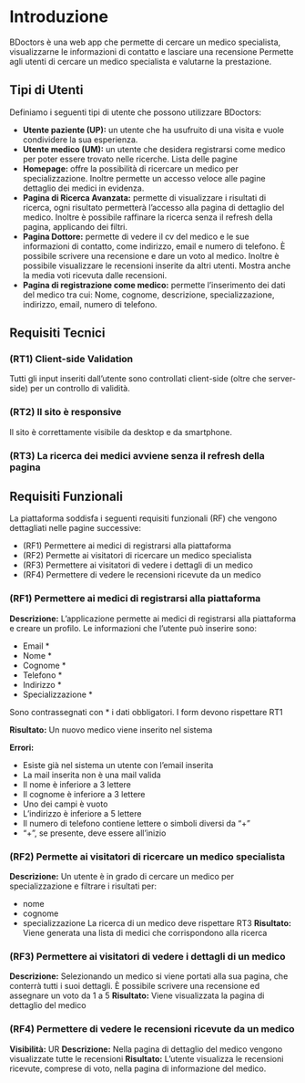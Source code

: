 # Introduzione
BDoctors è una web app che permette di cercare un medico specialista, visualizzarne
le informazioni di contatto e lasciare una recensione
Permette agli utenti di cercare un medico specialista e valutarne la prestazione.
## Tipi di Utenti
Definiamo i seguenti tipi di utente che possono utilizzare BDoctors:
- **Utente paziente (UP):** un utente che ha usufruito di una visita e vuole condividere la
sua esperienza.
- **Utente medico (UM):** un utente che desidera registrarsi come medico per poter
essere trovato nelle ricerche.
Lista delle pagine
- **Homepage:**
offre la possibilità di ricercare un medico per specializzazione.
Inoltre permette un accesso veloce alle pagine dettaglio dei medici in evidenza.
- **Pagina di Ricerca Avanzata:**
permette di visualizzare i risultati di ricerca, ogni risultato permetterà l’accesso alla
pagina di dettaglio del medico.
Inoltre è possibile raffinare la ricerca senza il refresh della pagina, applicando dei
filtri.
- **Pagina Dottore:**
permette di vedere il cv del medico e le sue informazioni di contatto, come indirizzo,
email e numero di telefono.
È possibile scrivere una recensione e dare un voto al medico.
Inoltre è possibile visualizzare le recensioni inserite da altri utenti.
Mostra anche la media voti ricevuta dalle recensioni.
- **Pagina di registrazione come medico:**
permette l’inserimento dei dati del medico tra cui:
Nome, cognome, descrizione, specializzazione, indirizzo, email, numero di telefono.

## Requisiti Tecnici
### (RT1) Client-side Validation
Tutti gli input inseriti dall’utente sono controllati client-side (oltre che server-side) per un
controllo di validità.
### (RT2) Il sito è responsive
Il sito è correttamente visibile da desktop e da smartphone.
### (RT3) La ricerca dei medici avviene senza il refresh della pagina

## Requisiti Funzionali
La piattaforma soddisfa i seguenti requisiti funzionali (RF) che vengono dettagliati nelle
pagine successive:
- (RF1) Permettere ai medici di registrarsi alla piattaforma
- (RF2) Permette ai visitatori di ricercare un medico specialista
- (RF3) Permettere ai visitatori di vedere i dettagli di un medico
- (RF4) Permettere di vedere le recensioni ricevute da un medico

### (RF1) Permettere ai medici di registrarsi alla piattaforma
**Descrizione:**
L’applicazione permette ai medici di registrarsi alla piattaforma e creare un profilo.
Le informazioni che l’utente può inserire sono:
- Email *
- Nome *
- Cognome *
- Telefono *
- Indirizzo *
- Specializzazione *

Sono contrassegnati con * i dati obbligatori.
I form devono rispettare RT1

**Risultato:** Un nuovo medico viene inserito nel sistema

**Errori:**
- Esiste già nel sistema un utente con l’email inserita
- La mail inserita non è una mail valida
- Il nome è inferiore a 3 lettere
- Il cognome è inferiore a 3 lettere
- Uno dei campi è vuoto
- L’indirizzo è inferiore a 5 lettere
- Il numero di telefono contiene lettere o simboli diversi da “+”
- “+”, se presente, deve essere all’inizio

### (RF2) Permette ai visitatori di ricercare un medico specialista
**Descrizione:** Un utente è in grado di cercare un medico per specializzazione e filtrare i
risultati per:
- nome
- cognome
- specializzazione
La ricerca di un medico deve rispettare RT3
**Risultato:** Viene generata una lista di medici che corrispondono alla ricerca
### (RF3) Permettere ai visitatori di vedere i dettagli di un medico
**Descrizione:** Selezionando un medico si viene portati alla sua pagina, che conterrà tutti i
suoi dettagli. È possibile scrivere una recensione ed assegnare un voto da 1 a 5
**Risultato:** Viene visualizzata la pagina di dettaglio del medico

### (RF4) Permettere di vedere le recensioni ricevute da un medico
**Visibilità:** UR
**Descrizione:** Nella pagina di dettaglio del medico vengono visualizzate tutte le recensioni
**Risultato:** L’utente visualizza le recensioni ricevute, comprese di voto, nella pagina di
informazione del medico.
